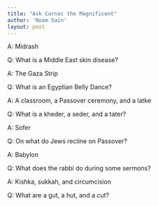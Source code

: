 ```yaml
---
title: "Ask Carnac the Magnificent"
author: 'Noam Sain'
layout: post
---
```


A: Midrash

Q: What is a Middle East skin disease?

A: The Gaza Strip

Q: What is an Egyptian Belly Dance?

A: A classroom, a Passover ceremony, and a latke

Q: What is a kheder, a seder, and a tater?

A: Sofer

Q: On what do Jews recline on Passover?

A: Babylon

Q: What does the rabbi do during some sermons?

A: Kishka, sukkah, and circumcision

Q: What are a gut, a hut, and a cut?